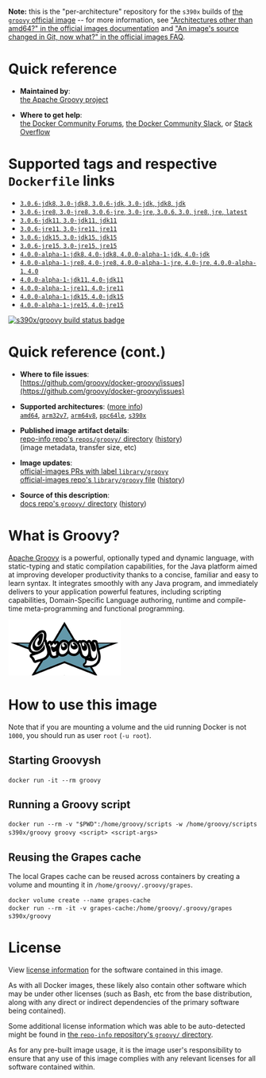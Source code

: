 <!--

********************************************************************************

WARNING:

    DO NOT EDIT "groovy/README.md"

    IT IS AUTO-GENERATED

    (from the other files in "groovy/" combined with a set of templates)

********************************************************************************

-->

**Note:** this is the "per-architecture" repository for the `s390x` builds of [the `groovy` official image](https://hub.docker.com/_/groovy) -- for more information, see ["Architectures other than amd64?" in the official images documentation](https://github.com/docker-library/official-images#architectures-other-than-amd64) and ["An image's source changed in Git, now what?" in the official images FAQ](https://github.com/docker-library/faq#an-images-source-changed-in-git-now-what).

# Quick reference

-	**Maintained by**:  
	[the Apache Groovy project](https://github.com/groovy/docker-groovy)

-	**Where to get help**:  
	[the Docker Community Forums](https://forums.docker.com/), [the Docker Community Slack](https://dockr.ly/slack), or [Stack Overflow](https://stackoverflow.com/search?tab=newest&q=docker)

# Supported tags and respective `Dockerfile` links

-	[`3.0.6-jdk8`, `3.0-jdk8`, `3.0.6-jdk`, `3.0-jdk`, `jdk8`, `jdk`](https://github.com/groovy/docker-groovy/blob/a48a3fed614ad8a42f555cf6a5a8299ec47b658e/jdk8/Dockerfile)
-	[`3.0.6-jre8`, `3.0-jre8`, `3.0.6-jre`, `3.0-jre`, `3.0.6`, `3.0`, `jre8`, `jre`, `latest`](https://github.com/groovy/docker-groovy/blob/a48a3fed614ad8a42f555cf6a5a8299ec47b658e/jre8/Dockerfile)
-	[`3.0.6-jdk11`, `3.0-jdk11`, `jdk11`](https://github.com/groovy/docker-groovy/blob/a48a3fed614ad8a42f555cf6a5a8299ec47b658e/jdk11/Dockerfile)
-	[`3.0.6-jre11`, `3.0-jre11`, `jre11`](https://github.com/groovy/docker-groovy/blob/a48a3fed614ad8a42f555cf6a5a8299ec47b658e/jre11/Dockerfile)
-	[`3.0.6-jdk15`, `3.0-jdk15`, `jdk15`](https://github.com/groovy/docker-groovy/blob/a48a3fed614ad8a42f555cf6a5a8299ec47b658e/jdk15/Dockerfile)
-	[`3.0.6-jre15`, `3.0-jre15`, `jre15`](https://github.com/groovy/docker-groovy/blob/a48a3fed614ad8a42f555cf6a5a8299ec47b658e/jre15/Dockerfile)
-	[`4.0.0-alpha-1-jdk8`, `4.0-jdk8`, `4.0.0-alpha-1-jdk`, `4.0-jdk`](https://github.com/groovy/docker-groovy/blob/02a47a57034b959c4a61302e8147e82365210050/jdk8/Dockerfile)
-	[`4.0.0-alpha-1-jre8`, `4.0-jre8`, `4.0.0-alpha-1-jre`, `4.0-jre`, `4.0.0-alpha-1`, `4.0`](https://github.com/groovy/docker-groovy/blob/02a47a57034b959c4a61302e8147e82365210050/jre8/Dockerfile)
-	[`4.0.0-alpha-1-jdk11`, `4.0-jdk11`](https://github.com/groovy/docker-groovy/blob/02a47a57034b959c4a61302e8147e82365210050/jdk11/Dockerfile)
-	[`4.0.0-alpha-1-jre11`, `4.0-jre11`](https://github.com/groovy/docker-groovy/blob/02a47a57034b959c4a61302e8147e82365210050/jre11/Dockerfile)
-	[`4.0.0-alpha-1-jdk15`, `4.0-jdk15`](https://github.com/groovy/docker-groovy/blob/02a47a57034b959c4a61302e8147e82365210050/jdk15/Dockerfile)
-	[`4.0.0-alpha-1-jre15`, `4.0-jre15`](https://github.com/groovy/docker-groovy/blob/02a47a57034b959c4a61302e8147e82365210050/jre15/Dockerfile)

[![s390x/groovy build status badge](https://img.shields.io/jenkins/s/https/doi-janky.infosiftr.net/job/multiarch/job/s390x/job/groovy.svg?label=s390x/groovy%20%20build%20job)](https://doi-janky.infosiftr.net/job/multiarch/job/s390x/job/groovy/)

# Quick reference (cont.)

-	**Where to file issues**:  
	[https://github.com/groovy/docker-groovy/issues](https://github.com/groovy/docker-groovy/issues)

-	**Supported architectures**: ([more info](https://github.com/docker-library/official-images#architectures-other-than-amd64))  
	[`amd64`](https://hub.docker.com/r/amd64/groovy/), [`arm32v7`](https://hub.docker.com/r/arm32v7/groovy/), [`arm64v8`](https://hub.docker.com/r/arm64v8/groovy/), [`ppc64le`](https://hub.docker.com/r/ppc64le/groovy/), [`s390x`](https://hub.docker.com/r/s390x/groovy/)

-	**Published image artifact details**:  
	[repo-info repo's `repos/groovy/` directory](https://github.com/docker-library/repo-info/blob/master/repos/groovy) ([history](https://github.com/docker-library/repo-info/commits/master/repos/groovy))  
	(image metadata, transfer size, etc)

-	**Image updates**:  
	[official-images PRs with label `library/groovy`](https://github.com/docker-library/official-images/pulls?q=label%3Alibrary%2Fgroovy)  
	[official-images repo's `library/groovy` file](https://github.com/docker-library/official-images/blob/master/library/groovy) ([history](https://github.com/docker-library/official-images/commits/master/library/groovy))

-	**Source of this description**:  
	[docs repo's `groovy/` directory](https://github.com/docker-library/docs/tree/master/groovy) ([history](https://github.com/docker-library/docs/commits/master/groovy))

# What is Groovy?

[Apache Groovy](http://groovy-lang.org/) is a powerful, optionally typed and dynamic language, with static-typing and static compilation capabilities, for the Java platform aimed at improving developer productivity thanks to a concise, familiar and easy to learn syntax. It integrates smoothly with any Java program, and immediately delivers to your application powerful features, including scripting capabilities, Domain-Specific Language authoring, runtime and compile-time meta-programming and functional programming.

![logo](https://raw.githubusercontent.com/docker-library/docs/bb5fc730ed18c45d86425f9fa4265d50cb795ec8/groovy/logo.png)

# How to use this image

Note that if you are mounting a volume and the uid running Docker is not `1000`, you should run as user `root` (`-u root`).

## Starting Groovysh

`docker run -it --rm groovy`

## Running a Groovy script

`docker run --rm -v "$PWD":/home/groovy/scripts -w /home/groovy/scripts s390x/groovy groovy <script> <script-args>`

## Reusing the Grapes cache

The local Grapes cache can be reused across containers by creating a volume and mounting it in `/home/groovy/.groovy/grapes`.

```console
docker volume create --name grapes-cache
docker run --rm -it -v grapes-cache:/home/groovy/.groovy/grapes s390x/groovy
```

# License

View [license information](http://www.apache.org/licenses/LICENSE-2.0.html) for the software contained in this image.

As with all Docker images, these likely also contain other software which may be under other licenses (such as Bash, etc from the base distribution, along with any direct or indirect dependencies of the primary software being contained).

Some additional license information which was able to be auto-detected might be found in [the `repo-info` repository's `groovy/` directory](https://github.com/docker-library/repo-info/tree/master/repos/groovy).

As for any pre-built image usage, it is the image user's responsibility to ensure that any use of this image complies with any relevant licenses for all software contained within.
